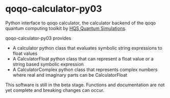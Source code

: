# qoqo-calculator-py03

Python interface to qoqo calculator, the calculator backend of the qoqo quantum computing toolkit by [HQS Quantum Simulations](quantumsimulations.de).

qoqo-calculator-py03 provides
* A calculator python class that evaluates symbolic string expressions to float values
* A CalculatorFloat python class that can represent a float value or a string based symbolic expression
* A CalculatorComplex python class that represents complex numbers where real and imaginary parts can be CalculatorFloat

This software is still in the beta stage. Functions and documentation are not yet complete and breaking changes can occur.